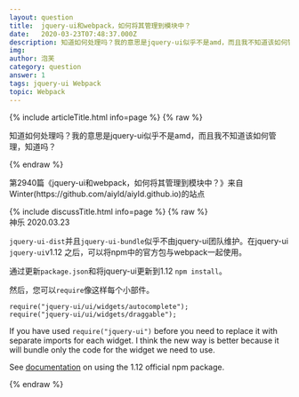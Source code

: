 ```yaml
---
layout: question
title:  jquery-ui和webpack，如何将其管理到模块中？
date:   2020-03-23T07:48:37.000Z
description: 知道如何处理吗？我的意思是jquery-ui似乎不是amd，而且我不知道该如何管理，知道吗？...
img: 
author: 泡芙
category: question
answer: 1
tags: jquery-ui Webpack
topic: Webpack
---
```

<div class="article-root">
  <div class="article">
    {% include articleTitle.html info=page %}
    {% raw %}
    <div class="article-content"><p><font style="vertical-align: inherit;"><font style="vertical-align: inherit;">知道如何处理吗？</font><font style="vertical-align: inherit;">我的意思是jquery-ui似乎不是amd，而且我不知道该如何管理，知道吗？</font></font></p></div>
    {% endraw %}
  </div>
  <p class="winter_mark">第2940篇《jquery-ui和webpack，如何将其管理到模块中？》来自Winter(https://github.com/aiyld/aiyld.github.io)的站点</p>
  <div class="discuss-wrapper">
    {% include discussTitle.html info=page %}
    {% raw %}
    <div class="discuss-list">
    <div class="discuss-item">
        <div class="discuss-parent">
          <div class="discuss-meta">
            <span class="discuss-user">神乐</span>
            <span class="discuss-time">2020.03.23</span>
          </div>
          <div class="discuss-comment"><p><code>jquery-ui-dist</code><font style="vertical-align: inherit;"><font style="vertical-align: inherit;">并且</font></font><code>jquery-ui-bundle</code><font style="vertical-align: inherit;"><font style="vertical-align: inherit;">似乎不由jquery-ui团队维护。</font><font style="vertical-align: inherit;">在jquery-ui </font></font><code>jquery-ui</code><font style="vertical-align: inherit;"><font style="vertical-align: inherit;">v1.12 </font><font style="vertical-align: inherit;">之后，可以将</font><font style="vertical-align: inherit;">npm中</font><font style="vertical-align: inherit;">的官方</font><font style="vertical-align: inherit;">包与webpack一起使用。</font></font></p>

<p><font style="vertical-align: inherit;"><font style="vertical-align: inherit;">通过更新</font></font><code>package.json</code><font style="vertical-align: inherit;"><font style="vertical-align: inherit;">和</font><font style="vertical-align: inherit;">将jquery-ui更新到1.12 </font></font><code>npm install</code><font style="vertical-align: inherit;"><font style="vertical-align: inherit;">。</font></font></p>

<p><font style="vertical-align: inherit;"><font style="vertical-align: inherit;">然后，您可以</font></font><code>require</code><font style="vertical-align: inherit;"><font style="vertical-align: inherit;">像这样每个小部件。</font></font></p>

<pre><code>require("jquery-ui/ui/widgets/autocomplete");<font></font>
require("jquery-ui/ui/widgets/draggable");<font></font>
</code></pre>

<p>If you have used <code>require("jquery-ui")</code> before you need to replace it with separate imports for each widget. I think the new way is better because it will bundle only the code for the widget we need to use.</p>

<p>See <a href="https://jqueryui.com/upgrade-guide/1.12/#official-package-on-npm" rel="noreferrer">documentation</a> on using the 1.12 official npm package.</p></div>
        </div></div>
    </div>
    {% endraw %}
  </div>
<div>
